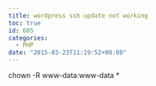 ```yaml
---
title: wordpress ssh update not working
toc: true
id: 605
categories:
  - PHP
date: "2015-03-23T11:19:52+00:00"
---
```


chown -R www-data:www-data *
